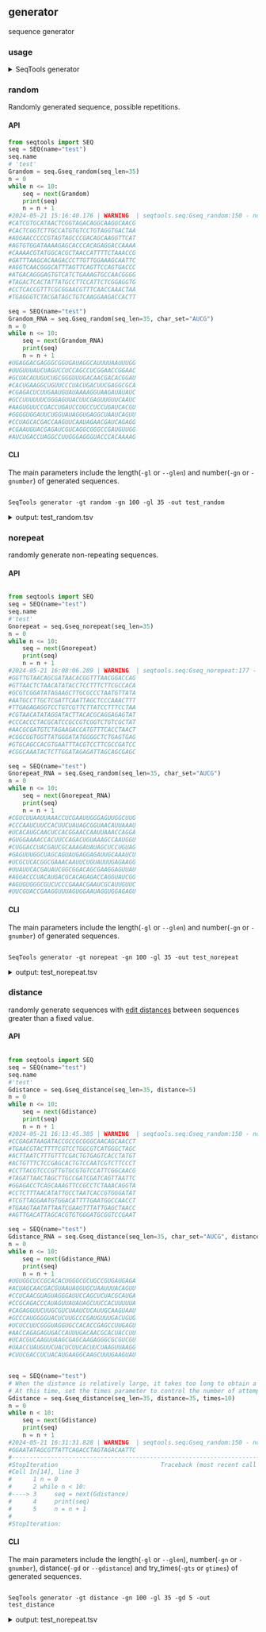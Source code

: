
## generator

sequence generator

### usage
<details>
    <summary>SeqTools generator</summary>

    usage: SeqTools generator [-h] [-out OUT] [-od OUT_DIR]
                          [-gt {random,norepeat,distance}] [-gn GNUMBER]
                          [-gts GTIMES] [-gc GCHAR] [-gd GDISTANCE] [-gl GLEN]

    optional arguments:
    -h, --help            show this help message and exit
    -out OUT, --out_file OUT
                            sequence out file with TSV format
    -od OUT_DIR, --out_dir OUT_DIR
                            out direction
    -gt {random,norepeat,distance}, --gtype {random,norepeat,distance}
    -gn GNUMBER, --gnumber GNUMBER
                            sequence number
    -gts GTIMES, --gtimes GTIMES
                            Number of runs
    -gc GCHAR, --gchar GCHAR
                            generator charset, like: ATCG
    -gd GDISTANCE, --gdistance GDISTANCE
                            distance
    -gl GLEN, --glen GLEN
                            generator sequence length
</details>


### random

Randomly generated sequence, possible repetitions.

#### API

```python
from seqtools import SEQ
seq = SEQ(name="test")
seq.name
# 'test'
Grandom = seq.Gseq_random(seq_len=35)
n = 0
while n <= 10:
    seq = next(Grandom)
    print(seq)
    n = n + 1
#2024-05-21 15:16:40.176 | WARNING  | seqtools.seq:Gseq_random:150 - not found params char_set, use 'ATCG' with default
#CATCGTGCATAACTCGGTAGACAGGCAAGGCAACG
#CACTCGGTCTTGCCATGTGTCCTGTAGGTGACTAA
#AGGAACCCCCGTAGTAGCCCGACAGCAAGGTTCAT
#AGTGTGGATAAAAGAGCACCCACAGAGGACCAAAA
#CAAAACGTATGGCACGCTAACCATTTTCTAAACCG
#GATTTAAGCACAAGACCCTTGTTGGAAAGCAATTC
#AGGTCAACGGGCATTTAGTTCAGTTCCAGTGACCC
#ATGACAGGGAGTGTCATCTGAAAGTGCCAACGGGG
#TAGACTCACTATTATGCCTTCCATTCTCGGAGGTG
#CCTCACCGTTTCGCGGAACGTTTCAACCAAACTAA
#TGAGGGTCTACGATAGCTGTCAAGGAAGACCACTT

seq = SEQ(name="test")
Grandom_RNA = seq.Gseq_random(seq_len=35, char_set="AUCG")
n = 0
while n <= 10:
    seq = next(Grandom_RNA)
    print(seq)
    n = n + 1
#UGAGGACGAGGGCGGUGAUAGGCAUUUUAAUUUGG
#UUGUUUAUCUAGUCCUCCAGCCUCGGAACCGGAAC
#GCUACAUUGUCUGCGGGUUUGACAACGACACGGAU
#CACUGAAGGCUGUUCCCUACUGACUUCGAGGCGCA
#CGAGACUCUUGAAUGUAUAAAAGGUAAGAUAUAUC
#GCCUUUUUUCGGGAGUUACUUCGAGUUGUUCAAUC
#AAGUGUUCCGACCUGAUCCUGCCUCCUGAUCACGU
#GGGGUGGAUUCUGGUAUAGGUGAGGCUAAUCAGUU
#CCUAGCACGACCAAGUUCAAUAGAACGAUCAGAGG
#CGAAUGUACGAGAUCGUCAGGCGGGCCGAUGUUGG
#AUCUGACCUAGGCCUUGGGAGGGUACCCACAAAAG
```

#### CLI

The main parameters include the length(`-gl` or `--glen`) and number(`-gn` or `-gnumber`) of generated sequences.

```shell

SeqTools generator -gt random -gn 100 -gl 35 -out test_random

```
<details>
    <summary>output: test_random.tsv</summary>

    #generator_random:seq_len:35;char_set:ATCG
    GGTCCGACCTCATCTGGATGCTCCAATGTGGGCTG
    AGGCATATGGATCGCCGACACCCGTGCTACAGTTA
    TCAAGCGCGAACCGGGTACCTGCCGAAACCGTATA
    AACAGTGTTGCGCAGTGCCTGCACTTAAACAAATC
    GATATAGGGTCTCGTTAGTACGACGATTTCGCGAG
    CCCACAGGTCGCAGACTCCGCTGTTGCTTGAAGGC
    CGTTAAAGCTCAATCATCAACCCGATACGTTGTCT
    GAGAGCCTAGAACAAGGTACACCGAAGACGAGACG
    GCGCGGCTGTCCTTAGATATAGGTAGCAATACTGA
    ...
    CGTACTGATCAAATAACCCCGCAGACGGGTAATGC
</details>

### norepeat

randomly generate non-repeating sequences.

#### API

```python

from seqtools import SEQ
seq = SEQ(name="test")
seq.name
#'test'
Gnorepeat = seq.Gseq_norepeat(seq_len=35)
n = 0
while n <= 10:
    seq = next(Gnorepeat)
    print(seq)
    n = n + 1
#2024-05-21 16:08:06.289 | WARNING  | seqtools.seq:Gseq_norepeat:177 - not found params char_set, use 'ATCG' with default
#GGTTGTAACAGCGATAACACGGTTTAACGGACCAG
#GTTAACTCTAACATATACCTCCTTTCTTCGCCACA
#GCGTCGGATATAGAAGCTTGCGCCCTAATGTTATA
#AATGCCTTGCTCGATTCAATTAGCTCCCAAACTTT
#TTGAGAGAGGTCCTGTCGTTCTTATCCTTTCCTAA
#CGTAACATATAGGATACTTACACGCAGGAGAGTAT
#CCCACCCTACGCATCCGCCGTCGGTCTGTCGCTAT
#AACGCGATGTCTAGAAGACCATGTTTCACCTAACT
#CGGCGGTGGTTATGGGATATGGGGCTCTGAGTGAG
#GTGCAGCCACGTGAATTTACGTCCTTCGCCGATCC
#CGGCAAATACTCTTGGATAGAGATTAGCAGCGAGC

seq = SEQ(name="test")
Gnorepeat_RNA = seq.Gseq_random(seq_len=35, char_set="AUCG")
n = 0
while n <= 10:
    seq = next(Gnorepeat_RNA)
    print(seq)
    n = n + 1
#CGUCUUAAUUAAACCUCGAAUUGGGAGUUGGCUUG
#CCCAAUCUUCCACUUCUAUAGCGGUAACAUUAAAU
#UCACAUGCAACUCCACGGAACCAAUUAAACCAGGA
#GUGGAAAACCACUUCCAGACUGUAAAGCCAAUGGU
#CUGGACCUACGAUCGCAAAGAUAUAGCUCCUGUAG
#GAGUUUGGCUAGCAGUAUGAGGAGAUUGCAAAUCU
#UCGCUCACGGCGAAACAAUUCUGUAUUUGAGAAGG
#UUAUUCACGAUAUCGGCGGACAGCGAAGGAGUUAU
#AGGACCCUACAUGACGCACAGAGACCAGGUAUCGG
#AGUGUGGGCGUCUCCCGAAACGAAUCGCAUUGUUC
#UUCGUACCGAAGGUUUAGUGGAAUAGGUGGAGAGU
```

#### CLI

The main parameters include the length(`-gl` or `--glen`) and number(`-gn` or `-gnumber`) of generated sequences.

```shell

SeqTools generator -gt norepeat -gn 100 -gl 35 -out test_norepeat

```

<details>
    <summary>output: test_norepeat.tsv</summary>

    #generator_norepeat:seq_len:35;char_set:ATCG
    ACTAGATTTTGATTTGGTCCGGAGTTAGAGATCGT
    GGGATCGAAAGGGGTCGCCTCTCTTGAGAGCATTG
    GCTATTTATTCAAATAGACTATATACAACAGTACA
    GGACCTGTAGCGGCGTAGAATGTGCTGTGATACGA
    CCTTGGACAGTGGGGTATAACCTATGGTGTGAGTA
    TCACCTTTATTCAGGCGTATCTACGGTACTATCAA
    GTAGGGTTTCTACCGTTTGAGCATGTAGATGCCAT
    GCTTAAGTGATGTAAGGTGGCTTACCATCATCGAA
    ...
    CATACCACGTAACAACCCGTAGGTTCGCGTTAGGT
</details>


### distance

randomly generate sequences with [edit distances](https://github.com/ztane/python-Levenshtein) between sequences greater than a fixed value.

#### API

```python

from seqtools import SEQ
seq = SEQ(name="test")
seq.name
#'test'
Gdistance = seq.Gseq_distance(seq_len=35, distance=5)
n = 0
while n <= 10:
    seq = next(Gdistance)
    print(seq)
    n = n + 1
#2024-05-21 16:13:45.385 | WARNING  | seqtools.seq:Gseq_random:150 - not found params char_set, use 'ATCG' with default
#CCGAGATAAGATACCGCCGCGGGCAACAGCAACCT
#TGAACGTACTTTTCGTCCTGGCGTCATGGGCTAGC
#ACTTAATCTTTGTTTCGACTGTGAGTCACCTATGT
#ACTGTTTCTCCGAGCACTGTCCAATCGTCTTCCCT
#CCTTACGTCCCGTTGTGCGTGTCCATTCGGCAACG
#TAGATTAACTAGCTTGCCGATCGATCAGTTAATTC
#GGAGACCTCAGCAAAGTTCCGCCTCTAAACAGGTA
#CCTCTTTAACATATTGCCTAATCACCGTGGGATAT
#TCGTTAGGAATGTGGACATTTTGAATGGCCAACCT
#TGAAGTAATATTAATCGAAGTTTATTGAGCTAACC
#AGTTGACATTAGCACGTGTGGGATGCGGTCCGAAT

seq = SEQ(name="test")
Gdistance_RNA = seq.Gseq_distance(seq_len=35, char_set="AUCG", distance=5)
n = 0
while n <= 10:
    seq = next(Gdistance_RNA)
    print(seq)
    n = n + 1
#UGUGGCUCCGCACACUGGGCGCUGCCGUGAUGAGA
#ACUAGCAACGACGUAAUAGGUGCUAAUUUACAGUU
#CCUCAACGUAGUAGGGAUUCCAGCUCUACGCAUGA
#CCGCAGACCCAUAGUUAUAUAGCUUCCACUUUUUA
#CAGAGGUUCUUGCGUCUAAUCUCAUUGCAAGUAAU
#GCCCAUGGGGUACUCUUGCCCGAUGUUUGACUGUG
#UCUCCUUCGGGUAGGUGCCACACCGAGCCUUGAGU
#AACCAGAGAGUGACCAUUUGACAACGCACUACCUU
#UCACGUCAAGUUAAGCGAGCAAGAGGGCGCGUCGU
#UAACCUAUGUUCUACUCUUCACUUCUAAGUUAAGG
#CUUCGACCUCUACAUGAAGGCAAGCUUUGAAGUAU


seq = SEQ(name="test")
# When the distance is relatively large, it takes too long to obtain a sufficient number of entries. 
# At this time, set the times parameter to control the number of attempts and avoid too long loops.
Gdistance = seq.Gseq_distance(seq_len=35, distance=35, times=10)
n = 0
while n < 10:
    seq = next(Gdistance)
    print(seq)
    n = n + 1
#2024-05-21 16:31:31.828 | WARNING  | seqtools.seq:Gseq_random:150 - not found params char_set, use 'ATCG' with default
#GGAATATAGCGTTATTCAGACCTAGTAGACAATTC
#---------------------------------------------------------------------------
#StopIteration                             Traceback (most recent call last)
#Cell In[14], line 3
#      1 n = 0
#      2 while n < 10:
#----> 3     seq = next(Gdistance)
#      4     print(seq)
#      5     n = n + 1
#
#StopIteration: 
```


#### CLI

The main parameters include the length(`-gl` or `--glen`), number(`-gn` or `-gnumber`), distance(`-gd` or `--gdistance`) and try_times(`-gts` or `gtimes`) of generated sequences.

```shell

SeqTools generator -gt distance -gn 100 -gl 35 -gd 5 -out test_distance

```

<details>
    <summary>output: test_norepeat.tsv</summary>

    #generator_distance:seq_len:35;char_set:ATCG;distance:5
    ACCATTAGCACCAACAGGCAAGCTCCTGCACGGTA
    GTGCAGGCCCAACTTTCCCCACCTATAGGCTACGG
    GACCGGGCGGGACTTTCGCCCAATCATCACATACC
    AACCGGTAGTCGATGAGCGCTCATTAACACGAAGC
    GTTCTGGTCATTTATCCTCCCTCAGGTACGGATTT
    TTGCCGCTCAATTGAAAGGTACTGCCAGGAGTGTC
    AGGCCAGAACGGATATACTAGTTGCTCCAACCTGA
    ATTGACAGCAGGCGCAAGACATGCCCTAAGCCCTA
    GTAACTATCCCGAGTCGACGCAGATTGTGCTTCGG
</details>

